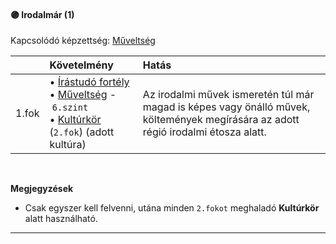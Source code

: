 #### 🟣 Irodalmár (1)

Kapcsolódó képzettség: [Műveltség](../kepzettsegek/muveltseg.md)

|       | Követelmény                                                                                                                                                                                                                    | Hatás                                                                                                                              |
| :---- | :----------------------------------------------------------------------------------------------------------------------------------------------------------------------------------------------------------------------------- | :--------------------------------------------------------------------------------------------------------------------------------- |
| 1.fok | • [Írástudó fortély](../fortelyok.altalanos/irastudo.md)<br />• [Műveltség](../kepzettsegek/muveltseg.md)&nbsp;-&nbsp;`6.szint`<br />• [Kultúrkör](../hatterek.szabad/kulturkor.md) (`2.fok`) (adott kultúra) | Az irodalmi művek ismeretén túl már magad is képes vagy önálló művek, költemények megírására az adott régió irodalmi étosza alatt. |
<br />

**Megjegyzések**

- Csak egyszer kell felvenni, utána minden `2.fokot` meghaladó **Kultúrkör** alatt használható.

---
